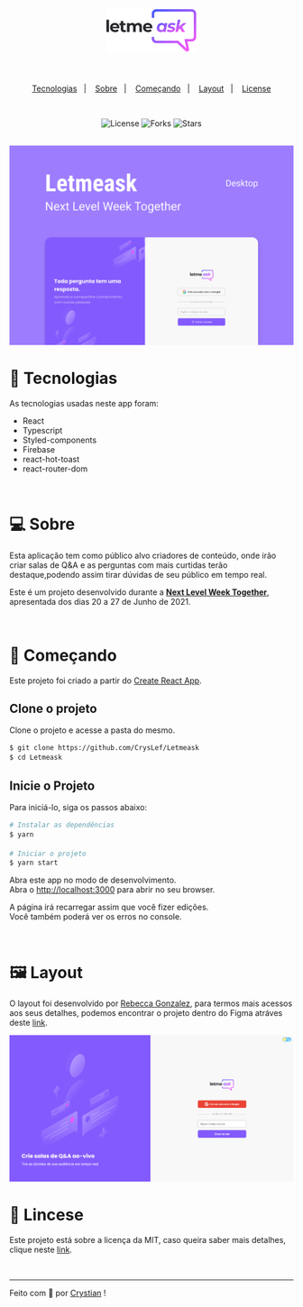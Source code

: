<h1 align="center">
    <img alt='Logo do Letmeask' src='.github/logo.svg' width='160px'>
</h1>

<br>

<p align='center'>
    <a href="#tecnologias">Tecnologias</a>&nbsp;&nbsp;&nbsp;|&nbsp;&nbsp;&nbsp;
  <a href="#sobre">Sobre</a>&nbsp;&nbsp;&nbsp;|&nbsp;&nbsp;&nbsp;
  <a href="#começando">Começando</a>&nbsp;&nbsp;&nbsp;|&nbsp;&nbsp;&nbsp;
  <a href="#layout">Layout</a>&nbsp;&nbsp;&nbsp;|&nbsp;&nbsp;&nbsp;
  <a href="#license">License</a>
</p>

<br>

<p align="center">
  <img  src="https://img.shields.io/static/v1?label=license&message=MIT&color=FFFFFF&labelColor=8257E5" alt="License">
  
  <img src="https://img.shields.io/github/forks/CrysLef/gama-repo?label=forks&message=MIT&color=FFFFFF&labelColor=8257E5" alt="Forks">     

  <img src="https://img.shields.io/github/stars/CrysLef/gama-repo?label=stars&message=MIT&color=FFFFFF&labelColor=8257E5" alt="Stars">
</p>

<br>

<img src=".github/cover.svg" alt="Imagem de layout">

<br >

# 🤖 Tecnologias

As tecnologias usadas neste app foram:

* React
* Typescript
* Styled-components
* Firebase
* react-hot-toast
* react-router-dom


<br>

# 💻 Sobre

Esta aplicação tem como público alvo criadores de conteúdo, onde irão criar salas de Q&A e as perguntas com mais curtidas terão destaque,podendo assim tirar dúvidas de seu público em tempo real.

Este é um projeto desenvolvido durante a **[Next Level Week Together](https://nextlevelweek.com/)**, apresentada dos dias 20 a 27 de Junho de 2021.



<br>


# 🚀 Começando

Este projeto foi criado a partir do [Create React App](https://github.com/facebook/create-react-app).

## Clone o projeto

Clone o projeto e acesse a pasta do mesmo.

```bash
$ git clone https://github.com/CrysLef/Letmeask
$ cd Letmeask
```
## Inicie o Projeto


Para iniciá-lo, siga os passos abaixo:

```bash
# Instalar as dependências
$ yarn

# Iniciar o projeto
$ yarn start
```

Abra este app no modo de desenvolvimento.\
Abra o [http://localhost:3000](http://localhost:3000) para abrir no seu browser.

A página irá recarregar assim que você fizer edições.\
Você também poderá ver os erros no console.

<br>

# 🖼️ Layout

O layout foi desenvolvido por [Rebecca Gonzalez](https://www.figma.com/@rebecca), para termos mais acessos aos seus detalhes, podemos encontrar o projeto dentro do Figma atráves deste [link](https://www.figma.com/community/file/1009824839797878169).

<img src=".github/project.png" alt="Imagem de layout">

<br>

# 📝 Lincese

Este projeto está sobre a licença da MIT, caso queira saber mais detalhes, clique neste [link](LICENSE.md).

<br>

-----

Feito com 💜 por [Crystian](https://www.linkedin.com/in/crystian-lefundes/) !
